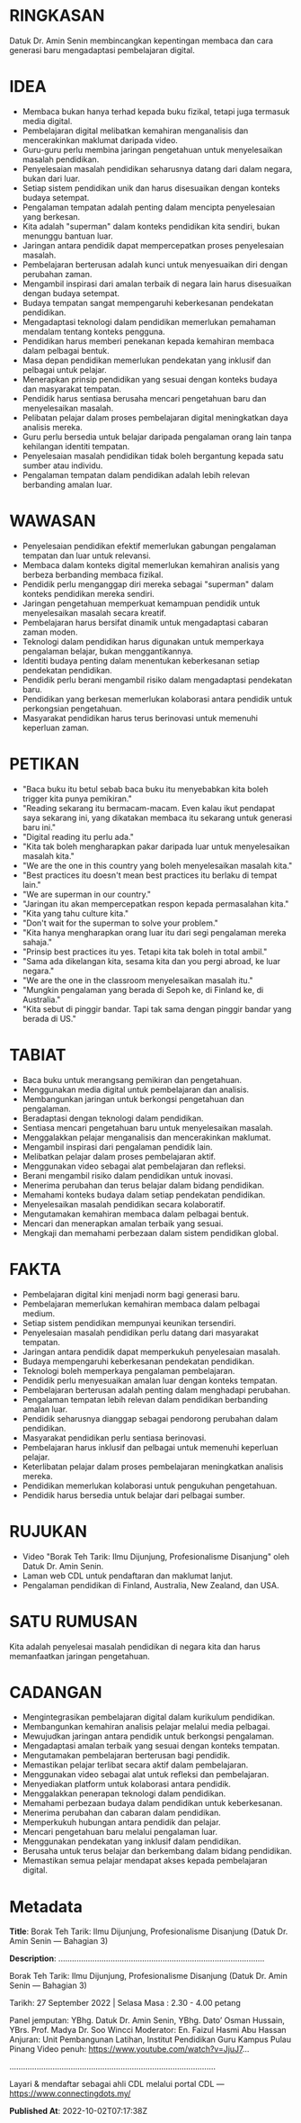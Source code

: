 # RINGKASAN
Datuk Dr. Amin Senin membincangkan kepentingan membaca dan cara generasi baru mengadaptasi pembelajaran digital.

# IDEA
- Membaca bukan hanya terhad kepada buku fizikal, tetapi juga termasuk media digital.
- Pembelajaran digital melibatkan kemahiran menganalisis dan mencerakinkan maklumat daripada video.
- Guru-guru perlu membina jaringan pengetahuan untuk menyelesaikan masalah pendidikan.
- Penyelesaian masalah pendidikan seharusnya datang dari dalam negara, bukan dari luar.
- Setiap sistem pendidikan unik dan harus disesuaikan dengan konteks budaya setempat.
- Pengalaman tempatan adalah penting dalam mencipta penyelesaian yang berkesan.
- Kita adalah "superman" dalam konteks pendidikan kita sendiri, bukan menunggu bantuan luar.
- Jaringan antara pendidik dapat mempercepatkan proses penyelesaian masalah.
- Pembelajaran berterusan adalah kunci untuk menyesuaikan diri dengan perubahan zaman.
- Mengambil inspirasi dari amalan terbaik di negara lain harus disesuaikan dengan budaya setempat.
- Budaya tempatan sangat mempengaruhi keberkesanan pendekatan pendidikan.
- Mengadaptasi teknologi dalam pendidikan memerlukan pemahaman mendalam tentang konteks pengguna.
- Pendidikan harus memberi penekanan kepada kemahiran membaca dalam pelbagai bentuk.
- Masa depan pendidikan memerlukan pendekatan yang inklusif dan pelbagai untuk pelajar.
- Menerapkan prinsip pendidikan yang sesuai dengan konteks budaya dan masyarakat tempatan.
- Pendidik harus sentiasa berusaha mencari pengetahuan baru dan menyelesaikan masalah.
- Pelibatan pelajar dalam proses pembelajaran digital meningkatkan daya analisis mereka.
- Guru perlu bersedia untuk belajar daripada pengalaman orang lain tanpa kehilangan identiti tempatan.
- Penyelesaian masalah pendidikan tidak boleh bergantung kepada satu sumber atau individu.
- Pengalaman tempatan dalam pendidikan adalah lebih relevan berbanding amalan luar.

# WAWASAN
- Penyelesaian pendidikan efektif memerlukan gabungan pengalaman tempatan dan luar untuk relevansi.
- Membaca dalam konteks digital memerlukan kemahiran analisis yang berbeza berbanding membaca fizikal.
- Pendidik perlu menganggap diri mereka sebagai "superman" dalam konteks pendidikan mereka sendiri.
- Jaringan pengetahuan memperkuat kemampuan pendidik untuk menyelesaikan masalah secara kreatif.
- Pembelajaran harus bersifat dinamik untuk mengadaptasi cabaran zaman moden.
- Teknologi dalam pendidikan harus digunakan untuk memperkaya pengalaman belajar, bukan menggantikannya.
- Identiti budaya penting dalam menentukan keberkesanan setiap pendekatan pendidikan.
- Pendidik perlu berani mengambil risiko dalam mengadaptasi pendekatan baru.
- Pendidikan yang berkesan memerlukan kolaborasi antara pendidik untuk perkongsian pengetahuan.
- Masyarakat pendidikan harus terus berinovasi untuk memenuhi keperluan zaman.

# PETIKAN
- "Baca buku itu betul sebab baca buku itu menyebabkan kita boleh trigger kita punya pemikiran."
- "Reading sekarang itu bermacam-macam. Even kalau ikut pendapat saya sekarang ini, yang dikatakan membaca itu sekarang untuk generasi baru ini."
- "Digital reading itu perlu ada."
- "Kita tak boleh mengharapkan pakar daripada luar untuk menyelesaikan masalah kita."
- "We are the one in this country yang boleh menyelesaikan masalah kita."
- "Best practices itu doesn't mean best practices itu berlaku di tempat lain."
- "We are superman in our country."
- "Jaringan itu akan mempercepatkan respon kepada permasalahan kita."
- "Kita yang tahu culture kita."
- "Don't wait for the superman to solve your problem."
- "Kita hanya mengharapkan orang luar itu dari segi pengalaman mereka sahaja."
- "Prinsip best practices itu yes. Tetapi kita tak boleh in total ambil."
- "Sama ada dikelangan kita, sesama kita dan you pergi abroad, ke luar negara."
- "We are the one in the classroom menyelesaikan masalah itu."
- "Mungkin pengalaman yang berada di Sepoh ke, di Finland ke, di Australia."
- "Kita sebut di pinggir bandar. Tapi tak sama dengan pinggir bandar yang berada di US."

# TABIAT
- Baca buku untuk merangsang pemikiran dan pengetahuan.
- Menggunakan media digital untuk pembelajaran dan analisis.
- Membangunkan jaringan untuk berkongsi pengetahuan dan pengalaman.
- Beradaptasi dengan teknologi dalam pendidikan.
- Sentiasa mencari pengetahuan baru untuk menyelesaikan masalah.
- Menggalakkan pelajar menganalisis dan mencerakinkan maklumat.
- Mengambil inspirasi dari pengalaman pendidik lain.
- Melibatkan pelajar dalam proses pembelajaran aktif.
- Menggunakan video sebagai alat pembelajaran dan refleksi.
- Berani mengambil risiko dalam pendidikan untuk inovasi.
- Menerima perubahan dan terus belajar dalam bidang pendidikan.
- Memahami konteks budaya dalam setiap pendekatan pendidikan.
- Menyelesaikan masalah pendidikan secara kolaboratif.
- Mengutamakan kemahiran membaca dalam pelbagai bentuk.
- Mencari dan menerapkan amalan terbaik yang sesuai.
- Mengkaji dan memahami perbezaan dalam sistem pendidikan global.

# FAKTA
- Pembelajaran digital kini menjadi norm bagi generasi baru.
- Pembelajaran memerlukan kemahiran membaca dalam pelbagai medium.
- Setiap sistem pendidikan mempunyai keunikan tersendiri.
- Penyelesaian masalah pendidikan perlu datang dari masyarakat tempatan.
- Jaringan antara pendidik dapat memperkukuh penyelesaian masalah.
- Budaya mempengaruhi keberkesanan pendekatan pendidikan.
- Teknologi boleh memperkaya pengalaman pembelajaran.
- Pendidik perlu menyesuaikan amalan luar dengan konteks tempatan.
- Pembelajaran berterusan adalah penting dalam menghadapi perubahan.
- Pengalaman tempatan lebih relevan dalam pendidikan berbanding amalan luar.
- Pendidik seharusnya dianggap sebagai pendorong perubahan dalam pendidikan.
- Masyarakat pendidikan perlu sentiasa berinovasi.
- Pembelajaran harus inklusif dan pelbagai untuk memenuhi keperluan pelajar.
- Keterlibatan pelajar dalam proses pembelajaran meningkatkan analisis mereka.
- Pendidikan memerlukan kolaborasi untuk pengukuhan pengetahuan.
- Pendidik harus bersedia untuk belajar dari pelbagai sumber.

# RUJUKAN
- Video "Borak Teh Tarik: Ilmu Dijunjung, Profesionalisme Disanjung" oleh Datuk Dr. Amin Senin.
- Laman web CDL untuk pendaftaran dan maklumat lanjut.
- Pengalaman pendidikan di Finland, Australia, New Zealand, dan USA. 

# SATU RUMUSAN
Kita adalah penyelesai masalah pendidikan di negara kita dan harus memanfaatkan jaringan pengetahuan. 

# CADANGAN
- Mengintegrasikan pembelajaran digital dalam kurikulum pendidikan.
- Membangunkan kemahiran analisis pelajar melalui media pelbagai.
- Mewujudkan jaringan antara pendidik untuk berkongsi pengalaman.
- Mengadaptasi amalan terbaik yang sesuai dengan konteks tempatan.
- Mengutamakan pembelajaran berterusan bagi pendidik.
- Memastikan pelajar terlibat secara aktif dalam pembelajaran.
- Menggunakan video sebagai alat untuk refleksi dan pembelajaran.
- Menyediakan platform untuk kolaborasi antara pendidik.
- Menggalakkan penerapan teknologi dalam pendidikan.
- Memahami perbezaan budaya dalam pendidikan untuk keberkesanan.
- Menerima perubahan dan cabaran dalam pendidikan.
- Memperkukuh hubungan antara pendidik dan pelajar.
- Mencari pengetahuan baru melalui pengalaman luar.
- Menggunakan pendekatan yang inklusif dalam pendidikan.
- Berusaha untuk terus belajar dan berkembang dalam bidang pendidikan.
- Memastikan semua pelajar mendapat akses kepada pembelajaran digital.

# Metadata
**Title**: Borak Teh Tarik: Ilmu Dijunjung, Profesionalisme Disanjung (Datuk Dr. Amin Senin — Bahagian 3)

**Description**: ...........................................................................................

Borak Teh Tarik: Ilmu Dijunjung, Profesionalisme Disanjung
(Datuk Dr. Amin Senin — Bahagian 3)

Tarikh: 27 September 2022   |   Selasa
Masa : 2.30 - 4.00 petang

Panel jemputan: YBhg. Datuk Dr. Amin Senin, YBhg. Dato’ Osman Hussain, YBrs. Prof. Madya Dr. Soo Wincci
Moderator: En. Faizul Hasmi Abu Hassan
Anjuran: Unit Pembangunan Latihan, Institut Pendidikan Guru Kampus Pulau Pinang
Video penuh: https://www.youtube.com/watch?v=JjuJ7...

...........................................................................................

Layari & mendaftar sebagai ahli CDL melalui portal CDL — https://www.connectingdots.my/

**Published At**: 2022-10-02T07:17:38Z